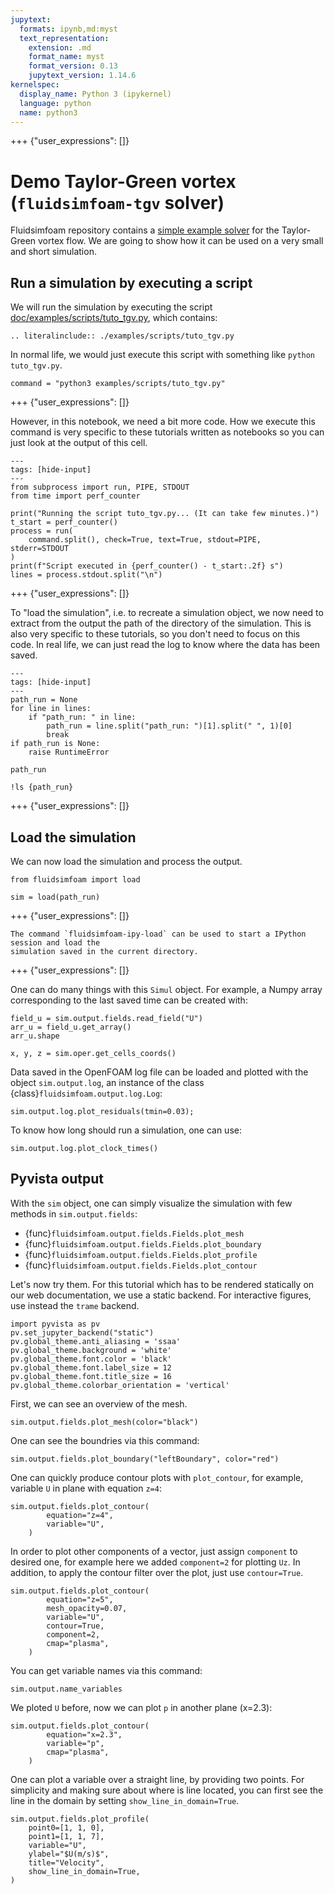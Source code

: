 ```yaml
---
jupytext:
  formats: ipynb,md:myst
  text_representation:
    extension: .md
    format_name: myst
    format_version: 0.13
    jupytext_version: 1.14.6
kernelspec:
  display_name: Python 3 (ipykernel)
  language: python
  name: python3
---
```


+++ {"user_expressions": []}

# Demo Taylor-Green vortex (`fluidsimfoam-tgv` solver)

Fluidsimfoam repository contains a
[simple example solver](https://foss.heptapod.net/fluiddyn/fluidsimfoam/-/tree/branch/default/doc/examples/fluidsimfoam-tgv)
for the Taylor-Green vortex flow. We are going to show how it can be used on a very small
and short simulation.

## Run a simulation by executing a script

We will run the simulation by executing the script
[doc/examples/scripts/tuto_tgv.py](https://foss.heptapod.net/fluiddyn/fluidsimfoam/-/tree/branch/default/doc/examples/scripts/tuto_tgv.py),
which contains:

```{eval-rst}
.. literalinclude:: ./examples/scripts/tuto_tgv.py
```

In normal life, we would just execute this script with something like
`python tuto_tgv.py`.

```{code-cell} ipython3
command = "python3 examples/scripts/tuto_tgv.py"
```

+++ {"user_expressions": []}

However, in this notebook, we need a bit more code. How we execute this command is very
specific to these tutorials written as notebooks so you can just look at the output of
this cell.

```{code-cell} ipython3
---
tags: [hide-input]
---
from subprocess import run, PIPE, STDOUT
from time import perf_counter

print("Running the script tuto_tgv.py... (It can take few minutes.)")
t_start = perf_counter()
process = run(
    command.split(), check=True, text=True, stdout=PIPE,  stderr=STDOUT
)
print(f"Script executed in {perf_counter() - t_start:.2f} s")
lines = process.stdout.split("\n")
```

+++ {"user_expressions": []}

To "load the simulation", i.e. to recreate a simulation object, we now need to extract
from the output the path of the directory of the simulation. This is also very specific
to these tutorials, so you don't need to focus on this code. In real life, we can just
read the log to know where the data has been saved.

```{code-cell} ipython3
---
tags: [hide-input]
---
path_run = None
for line in lines:
    if "path_run: " in line:
        path_run = line.split("path_run: ")[1].split(" ", 1)[0]
        break
if path_run is None:
    raise RuntimeError
```

```{code-cell} ipython3
path_run
```

```{code-cell} ipython3
!ls {path_run}
```

+++ {"user_expressions": []}

## Load the simulation

We can now load the simulation and process the output.

<!-- #endregion -->

```{code-cell} ipython3
from fluidsimfoam import load

sim = load(path_run)
```

+++ {"user_expressions": []}

```{admonition} Quickly start IPython and load a simulation
The command `fluidsimfoam-ipy-load` can be used to start a IPython session and load the
simulation saved in the current directory.
```

+++ {"user_expressions": []}

One can do many things with this `Simul` object. For example, a Numpy array corresponding
to the last saved time can be created with:

```{code-cell} ipython3
field_u = sim.output.fields.read_field("U")
arr_u = field_u.get_array()
arr_u.shape
```

```{code-cell} ipython3
x, y, z = sim.oper.get_cells_coords()
```

Data saved in the OpenFOAM log file can be loaded and plotted with the object
`sim.output.log`, an instance of the class {class}`fluidsimfoam.output.log.Log`:

```{code-cell} ipython3
sim.output.log.plot_residuals(tmin=0.03);
```

To know how long should run a simulation, one can use:

```{code-cell} ipython3
sim.output.log.plot_clock_times()
```

## Pyvista output

With the `sim` object, one can simply visualize the simulation with few methods in
`sim.output.fields`:

- {func}`fluidsimfoam.output.fields.Fields.plot_mesh`
- {func}`fluidsimfoam.output.fields.Fields.plot_boundary`
- {func}`fluidsimfoam.output.fields.Fields.plot_profile`
- {func}`fluidsimfoam.output.fields.Fields.plot_contour`

Let's now try them. For this tutorial which has to be rendered statically on our web
documentation, we use a static backend. For interactive figures, use instead the `trame`
backend.

```{code-cell} ipython3
import pyvista as pv
pv.set_jupyter_backend("static")
pv.global_theme.anti_aliasing = 'ssaa'
pv.global_theme.background = 'white'
pv.global_theme.font.color = 'black'
pv.global_theme.font.label_size = 12
pv.global_theme.font.title_size = 16
pv.global_theme.colorbar_orientation = 'vertical'
```

First, we can see an overview of the mesh.

```{code-cell} ipython3
sim.output.fields.plot_mesh(color="black")
```

One can see the boundries via this command:

```{code-cell} ipython3
sim.output.fields.plot_boundary("leftBoundary", color="red")
```

One can quickly produce contour plots with `plot_contour`, for example, variable `U` in
plane with equation `z=4`:

```{code-cell} ipython3
sim.output.fields.plot_contour(
        equation="z=4",
        variable="U",        
    )
```

In order to plot other components of a vector, just assign `component` to desired one,
for example here we added `component=2` for plotting `Uz`. In addition, to apply the
contour filter over the plot, just use `contour=True`.

```{code-cell} ipython3
sim.output.fields.plot_contour(
        equation="z=5",
        mesh_opacity=0.07,
        variable="U",
        contour=True,
        component=2,
        cmap="plasma",
    )
```

You can get variable names via this command:

```{code-cell} ipython3
sim.output.name_variables
```

We ploted `U` before, now we can plot `p` in another plane (x=2.3):

```{code-cell} ipython3
sim.output.fields.plot_contour(
        equation="x=2.3",
        variable="p",
        cmap="plasma",
    )
```

One can plot a variable over a straight line, by providing two points. For simplicity and
making sure about where is line located, you can first see the line in the domain by
setting `show_line_in_domain=True`.

```{code-cell} ipython3
sim.output.fields.plot_profile(
    point0=[1, 1, 0],
    point1=[1, 1, 7],
    variable="U",
    ylabel="$U(m/s)$",
    title="Velocity",
    show_line_in_domain=True,
)
```
